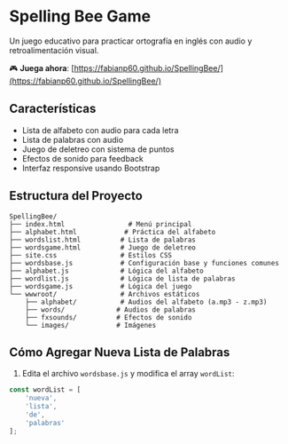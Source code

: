 # Spelling Bee Game

Un juego educativo para practicar ortografía en inglés con audio y retroalimentación visual.

🎮 **Juega ahora**: [https://fabianp60.github.io/SpellingBee/](https://fabianp60.github.io/SpellingBee/)

## Características

- Lista de alfabeto con audio para cada letra
- Lista de palabras con audio
- Juego de deletreo con sistema de puntos
- Efectos de sonido para feedback
- Interfaz responsive usando Bootstrap

## Estructura del Proyecto

```
SpellingBee/
├── index.html                # Menú principal
├── alphabet.html            # Práctica del alfabeto
├── wordslist.html          # Lista de palabras
├── wordsgame.html          # Juego de deletreo
├── site.css                # Estilos CSS
├── wordsbase.js            # Configuración base y funciones comunes
├── alphabet.js             # Lógica del alfabeto
├── wordlist.js             # Lógica de lista de palabras
├── wordsgame.js            # Lógica del juego
└── wwwroot/                # Archivos estáticos
    ├── alphabet/           # Audios del alfabeto (a.mp3 - z.mp3)
    ├── words/             # Audios de palabras
    ├── fxsounds/          # Efectos de sonido
    └── images/            # Imágenes
```

## Cómo Agregar Nueva Lista de Palabras

1. Edita el archivo `wordsbase.js` y modifica el array `wordList`:

````javascript
const wordList = [
    'nueva', 
    'lista',
    'de', 
    'palabras'
];
````